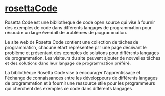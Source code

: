 # [rosettaCode](https://rosettacode.org/wiki/Address_of_a_variable)

Rosetta Code est une bibliothèque de code open source qui vise à fournir des exemples de code dans différents langages de programmation pour résoudre un large éventail de problèmes de programmation.

Le site web de Rosetta Code contient une collection de tâches de programmation, chacune étant représentée par une page décrivant le problème et présentant des exemples de solutions pour différents langages de programmation. Les visiteurs du site peuvent ajouter de nouvelles tâches et des solutions dans leur langage de programmation préféré.

La bibliothèque Rosetta Code vise à encourager l'apprentissage et l'échange de connaissances entre les développeurs de différents langages de programmation et à fournir une ressource utile pour les programmeurs qui cherchent des exemples de code dans différents langages.
